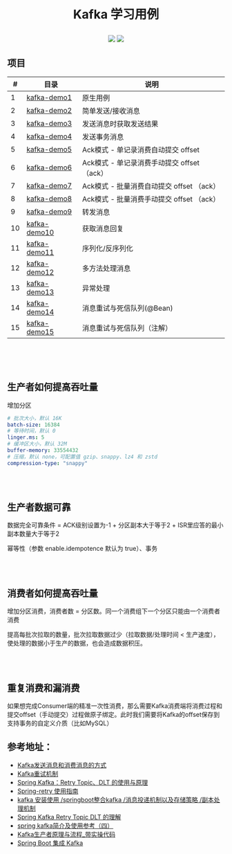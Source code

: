 <h1 align="center" style="margin: 30px 0 30px; font-weight: bold;">Kafka 学习用例</h1>
<p align="center">
	<a href="#"><img src="https://img.shields.io/badge/Springboot-2.3.12-blue"></a>
	<a href="#"><img src="https://img.shields.io/badge/license%20-MIT-green"></a>

## 项目

| #   | 目录                             | 说明                             |
|-----|--------------------------------|--------------------------------|
| 1   | [kafka-demo1](./kafka-demo1)   | 原生用例                           |
| 2   | [kafka-demo2](./kafka-demo2)   | 简单发送/接收消息                      |
| 3   | [kafka-demo3](./kafka-demo3)   | 发送消息时获取发送结果                    |
| 4   | [kafka-demo4](./kafka-demo4)   | 发送事务消息                         |
| 5   | [kafka-demo5](./kafka-demo5)   | Ack模式 - 单记录消费自动提交 offset       |
| 6   | [kafka-demo6](./kafka-demo6)   | Ack模式 - 单记录消费手动提交 offset （ack） |
| 7   | [kafka-demo7](./kafka-demo7)   | Ack模式 - 批量消费自动提交 offset （ack）  |
| 8   | [kafka-demo8](./kafka-demo8)   | Ack模式 - 批量消费手动提交 offset （ack）  |
| 9   | [kafka-demo9](./kafka-demo9)   | 转发消息                           |
| 10  | [kafka-demo10](./kafka-demo10) | 获取消息回复                         |
| 11  | [kafka-demo11](./kafka-demo11) | 序列化/反序列化                       |
| 12  | [kafka-demo12](./kafka-demo12) | 多方法处理消息                        |
| 13  | [kafka-demo13](./kafka-demo13) | 异常处理                           |
| 14  | [kafka-demo14](./kafka-demo14) | 消息重试与死信队列(@Bean)               |
| 15  | [kafka-demo15](./kafka-demo15) | 消息重试与死信队列（注解）                  |



<br>
<br>
<br>





## 生产者如何提高吞吐量

增加分区

```yaml
# 批次大小，默认 16K
batch-size: 16384
# 等待时间，默认 0
linger.ms: 5
# 缓冲区大小，默认 32M
buffer-memory: 33554432
# 压缩，默认 none，可配置值 gzip、snappy、lz4 和 zstd 
compression-type: "snappy"
```


<br>
<br>



## 生产者数据可靠

数据完全可靠条件 = ACK级别设置为-1 + 分区副本大于等于2 + ISR里应答的最小副本数量大于等于2 

幂等性（参数 enable.idempotence 默认为 true）、事务


<br>
<br>



## 消费者如何提高吞吐量

增加分区消费，消费者数 = 分区数。同一个消费组下一个分区只能由一个消费者消费

提高每批次拉取的数量，批次拉取数据过少（拉取数据/处理时间 < 生产速度），使处理的数据小于生产的数据，也会造成数据积压。



<br>
<br>



## 重复消费和漏消费

如果想完成Consumer端的精准一次性消费，那么需要Kafka消费端将消费过程和提交offset（手动提交）过程做原子绑定。此时我们需要将Kafka的offset保存到支持事务的自定义介质（比如MySQL）



## 参考地址：

* [Kafka发送消息和消费消息的方式](https://blog.csdn.net/qq_37958845/article/details/105675131)
* [Kafka重试机制](https://www.51cto.com/article/722619.html)
* [Spring Kafka：Retry Topic、DLT 的使用与原理](https://zhuanlan.zhihu.com/p/554967177)
* [Spring-retry 使用指南](https://bbs.huaweicloud.com/blogs/360085)
* [kafka 安装使用 /springboot整合kafka /消息投递机制以及存储策略 /副本处理机制](https://blog.csdn.net/qq_41463655/article/details/125180597)
* [Spring Kafka Retry Topic DLT 的理解](https://juejin.cn/post/7208771469928038459)
* [spring kafka简介及使用参考（四）](https://shiker.tech/archives/39#4.2.-%E9%9D%9E%E9%98%BB%E5%A1%9E%E9%87%8D%E8%AF%95)
* [Kafka生产者原理与流程_带实操代码](https://blog.csdn.net/manformer/article/details/129963130)
* [Spring Boot 集成 Kafka](https://codearea.cc/post/Spring%20Boot%20%E9%9B%86%E6%88%90%20Kafka)